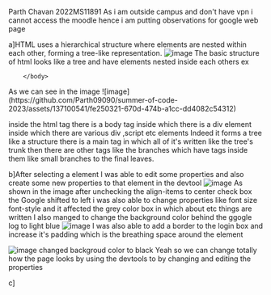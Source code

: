 
Parth Chavan
2022MS11891
As i am outside campus and don't have vpn i cannot access the moodle hence i am putting observations for google web page

a]HTML uses a hierarchical structure where elements are nested within each other, forming a tree-like representation.
![image](https://github.com/Parth09090/summer-of-code-2023/assets/137100541/3d85ca52-d564-4889-a4b8-661fbc6c6e68)
The basic structure of html looks like a tree and have elements nested inside each others
ex 
<html>
      <head></head>
        <body>
          
        </body>
</html>
As we can see in the image  ![image](https://github.com/Parth09090/summer-of-code-2023/assets/137100541/fe250321-670d-474b-a1cc-dd4082c54312)

inside the html tag there is a body tag inside which there is a div element inside which there are various div ,script etc elements
Indeed it forms a tree like a structure there is a main tag in which all of it's written like the tree's trunk then there are other tags like the branches which have tags inside them like small branches to the final leaves.

b]After selecting a element
I was able to edit some properties and also create some new properties to that element in the devtool
![image](https://github.com/Parth09090/summer-of-code-2023/assets/137100541/2b503a29-9609-4924-8892-854741701968)
As shown in the image after unchecking the align-items to center check box the Google shifted to left 
i was also able to change properties like font size font-style and it affected the grey color box in which about etc things are written
I also manged to change the background color behind the ggogle log to light blue
![image](https://github.com/Parth09090/summer-of-code-2023/assets/137100541/420e0956-8b23-45ba-b4b8-a499a7eb7805)
I was also able to add a border to the login box and increase it's padding which is the breathing space around the element

![image](https://github.com/Parth09090/summer-of-code-2023/assets/137100541/3d88e6ec-9ecd-4c2d-829b-365537b5cde9)
changed backgroud color to black 
Yeah so we can change totally how the page looks by using the devtools to by changing and editing the properties 

c]

